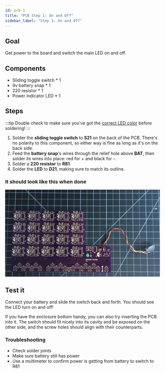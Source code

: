 ```yaml
---
id: pcb-1
title: "PCB Step 1: On and Off"
sidebar_label: "Step 1: On and Off"
---
```


## Goal

Get power to the board and switch the main LED on and off.

## Components

- Sliding toggle switch \* 1
- 9v battery snap \* 1
- 220 resistor \* 1
- Power indicator LED \* 1

## Steps

:::tip
Double check to make sure you've got the [correct LED color](pcb-0#leds) before soldering!
:::

1. Solder the **sliding toggle switch** to **S21** on the back of the PCB. There's no polarity to this component, so either way is fine as long as it's on the back side.
2. Feed the **battery snap**'s wires through the relief hole above **BAT**, then solder its wires into place: red for + and black for -.
3. Solder a **220 resistor** to **R81**.
4. Solder the **LED** to **D21**, making sure to match its outline.

### It should look like this when done

[![It should look like this when done](/img/pcb-1.jpg)](/img/pcb-1.jpg)

## Test it

Connect your battery and slide the switch back and forth. You should see the LED turn on and off!

If you have the enclosure bottom handy, you can also try inserting the PCB into it. The switch should fit nicely into its cavity and be exposed on the other side, and the screw holes should align with their counterparts.

### Troubleshooting

- Check solder joints
- Make sure battery still has power
- Use a multimeter to confirm power is getting from battery to switch to R81
